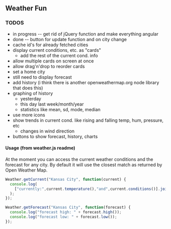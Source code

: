 ## Weather Fun

### TODOS

- in progress -- get rid of jQuery function and make everything angular
- done -- button for update function and on city change
- cache id's for already fetched cities
- display current conditions, etc. as "cards"
    - add the rest of the current cond. info
- allow multiple cards on screen at once
- allow drag'n'drop to reorder cards
- set a home city
- still need to display forecast
- add history (i think there is another openweathermap.org node library that does this)
- graphing of history
    - yesterday
    - this day last week/month/year
    - statistics like mean, sd, mode, median
- use more icons
- show trends in current cond. like rising and falling temp, hum, pressure, etc
    - changes in wind direction
- buttons to show forecast, history, charts



#### Usage (from weather.js readme)

At the moment you can access the current weather conditions and the
forecast for any city. By default it will use the closest match as
returned by Open Weather Map.

```javascript
Weather.getCurrent("Kansas City", function(current) {
  console.log(
    ["currently:",current.temperature(),"and",current.conditions()].join(" ")
  );
});

Weather.getForecast("Kansas City", function(forecast) {
  console.log("forecast high: " + forecast.high());
  console.log("forecast low: " + forecast.low());
});
```

[openweathermap.org]: http://openweathermap.org
[Weather.js]: http://github.com/noazark/weather
[Sugar.js]: http://sugarjs.com/
[jQuery]: http://jquery.com/
